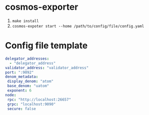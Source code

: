 # cosmos-exporter
1. `make install`
2. `cosmos-expoter start --home /path/to/config/file/config.yaml`


# Config file template
```yaml
delegator_addresses: 
  - "delegator_address"
validator_address: "validator_address"
port: ":9092"
denom_metadata:
 display_denom: "atom"
 base_denom: "uatom"
 exponent: 6
node:
 rpc: "http://localhost:26657"
 grpc: "localhost:9090"
 secure: false
```